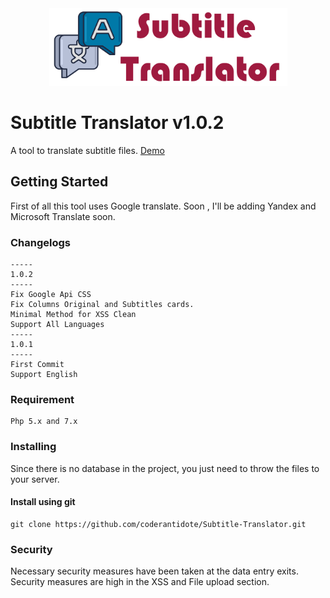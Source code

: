 <div align="center"><img src="src/lib/img/banner.png" width="381" height="124"> </div>

# Subtitle Translator v1.0.2

A tool to translate subtitle files. [Demo](https://subtitletranslator.herokuapp.com/) 

## Getting Started

First of all this tool uses Google translate. Soon , I'll be adding Yandex and Microsoft Translate soon.

### Changelogs
```
-----
1.0.2
-----
Fix Google Api CSS 
Fix Columns Original and Subtitles cards.
Minimal Method for XSS Clean
Support All Languages 
-----
1.0.1
-----
First Commit
Support English 
```
### Requirement
```
Php 5.x and 7.x
```
### Installing

Since there is no database in the project, you just need to throw the files to your server.

#### Install using git
```
git clone https://github.com/coderantidote/Subtitle-Translator.git
```

### Security

Necessary security measures have been taken at the data entry exits. Security measures are high in the XSS and File upload section.


